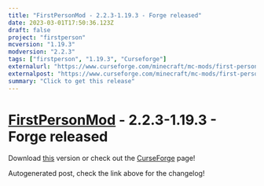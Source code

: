 ```yaml
---
title: "FirstPersonMod - 2.2.3-1.19.3 - Forge released"
date: 2023-03-01T17:50:36.123Z
draft: false
project: "firstperson"
mcversion: "1.19.3"
modversion: "2.2.3"
tags: ["firstperson", "1.19.3", "Curseforge"]
externalurl: "https://www.curseforge.com/minecraft/mc-mods/first-person-model/files/4417084"
externalpost: "https://www.curseforge.com/minecraft/mc-mods/first-person-model/files/4417084"
summary: "Click to get this release"
---
```

# [FirstPersonMod](/project/firstperson) - 2.2.3-1.19.3 - Forge released
Download [this](https://www.curseforge.com/minecraft/mc-mods/first-person-model/files/4417084) version or check out the [CurseForge](https://www.curseforge.com/minecraft/mc-mods/first-person-model) page!

Autogenerated post, check the link above for the changelog!
